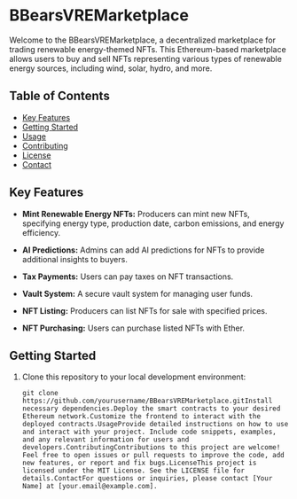# BBearsVREMarketplace

Welcome to the BBearsVREMarketplace, a decentralized marketplace for trading renewable energy-themed NFTs. This Ethereum-based marketplace allows users to buy and sell NFTs representing various types of renewable energy sources, including wind, solar, hydro, and more.

## Table of Contents
- [Key Features](#key-features)
- [Getting Started](#getting-started)
- [Usage](#usage)
- [Contributing](#contributing)
- [License](#license)
- [Contact](#contact)

## Key Features
- **Mint Renewable Energy NFTs:** Producers can mint new NFTs, specifying energy type, production date, carbon emissions, and energy efficiency.

- **AI Predictions:** Admins can add AI predictions for NFTs to provide additional insights to buyers.

- **Tax Payments:** Users can pay taxes on NFT transactions.

- **Vault System:** A secure vault system for managing user funds.

- **NFT Listing:** Producers can list NFTs for sale with specified prices.

- **NFT Purchasing:** Users can purchase listed NFTs with Ether.

## Getting Started

1. Clone this repository to your local development environment:

   ```shell
   git clone https://github.com/yourusername/BBearsVREMarketplace.gitInstall necessary dependencies.Deploy the smart contracts to your desired Ethereum network.Customize the frontend to interact with the deployed contracts.UsageProvide detailed instructions on how to use and interact with your project. Include code snippets, examples, and any relevant information for users and developers.ContributingContributions to this project are welcome! Feel free to open issues or pull requests to improve the code, add new features, or report and fix bugs.LicenseThis project is licensed under the MIT License. See the LICENSE file for details.ContactFor questions or inquiries, please contact [Your Name] at [your.email@example.com].
